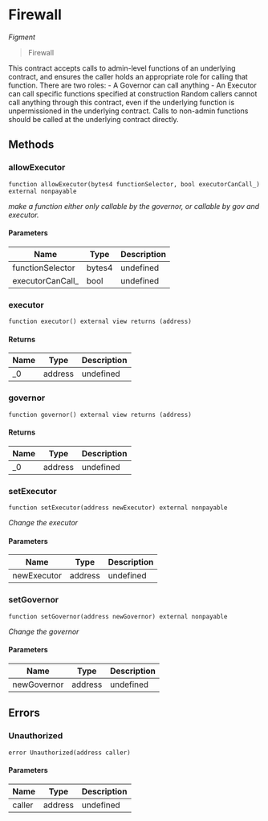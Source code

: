 # Firewall

*Figment*

> Firewall

This contract accepts calls to admin-level functions of an underlying contract, and         ensures the caller holds an appropriate role for calling that function. There are two roles:          - A Governor can call anything          - An Executor can call specific functions specified at construction         Random callers cannot call anything through this contract, even if the underlying function         is unpermissioned in the underlying contract.         Calls to non-admin functions should be called at the underlying contract directly.



## Methods

### allowExecutor

```solidity
function allowExecutor(bytes4 functionSelector, bool executorCanCall_) external nonpayable
```



*make a function either only callable by the governor, or callable by gov and executor.*

#### Parameters

| Name | Type | Description |
|---|---|---|
| functionSelector | bytes4 | undefined |
| executorCanCall_ | bool | undefined |

### executor

```solidity
function executor() external view returns (address)
```






#### Returns

| Name | Type | Description |
|---|---|---|
| _0 | address | undefined |

### governor

```solidity
function governor() external view returns (address)
```






#### Returns

| Name | Type | Description |
|---|---|---|
| _0 | address | undefined |

### setExecutor

```solidity
function setExecutor(address newExecutor) external nonpayable
```



*Change the executor*

#### Parameters

| Name | Type | Description |
|---|---|---|
| newExecutor | address | undefined |

### setGovernor

```solidity
function setGovernor(address newGovernor) external nonpayable
```



*Change the governor*

#### Parameters

| Name | Type | Description |
|---|---|---|
| newGovernor | address | undefined |




## Errors

### Unauthorized

```solidity
error Unauthorized(address caller)
```





#### Parameters

| Name | Type | Description |
|---|---|---|
| caller | address | undefined |


